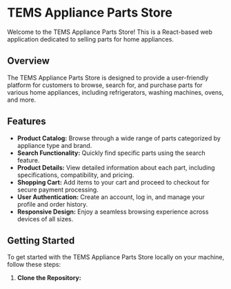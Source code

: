 # TEMS Appliance Parts Store

Welcome to the TEMS Appliance Parts Store! This is a React-based web application dedicated to selling parts for home appliances.

## Overview

The TEMS Appliance Parts Store is designed to provide a user-friendly platform for customers to browse, search for, and purchase parts for various home appliances, including refrigerators, washing machines, ovens, and more. 

## Features

- **Product Catalog:** Browse through a wide range of parts categorized by appliance type and brand.
- **Search Functionality:** Quickly find specific parts using the search feature.
- **Product Details:** View detailed information about each part, including specifications, compatibility, and pricing.
- **Shopping Cart:** Add items to your cart and proceed to checkout for secure payment processing.
- **User Authentication:** Create an account, log in, and manage your profile and order history.
- **Responsive Design:** Enjoy a seamless browsing experience across devices of all sizes.

## Getting Started

To get started with the TEMS Appliance Parts Store locally on your machine, follow these steps:

1. **Clone the Repository:**
